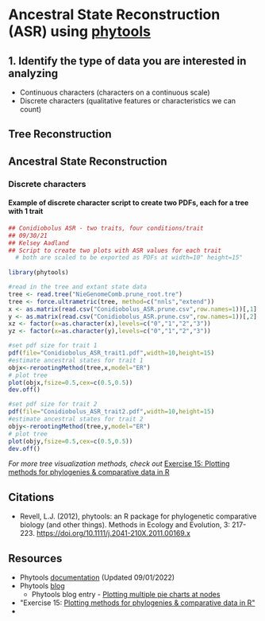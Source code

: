 # Ancestral State Reconstruction (ASR) using [phytools](https://github.com/liamrevell/phytools)
## 1. Identify the type of data you are interested in analyzing
- Continuous characters (characters on a continuous scale)
- Discrete characters (qualitative features or characteristics we can count)

## Tree Reconstruction

## Ancestral State Reconstruction

### Discrete characters

#### Example of discrete character script to create two PDFs, each for a tree with 1 trait

```R
## Conidiobolus ASR - two traits, four conditions/trait
## 09/30/21
## Kelsey Aadland
## Script to create two plots with ASR values for each trait
  # both are scaled to be exported as PDFs at width=10" height=15"
  
library(phytools)

#read in the tree and extant state data
tree <- read.tree("NieGenomeComb.prune_root.tre")
tree <- force.ultrametric(tree, method=c("nnls","extend"))
x <- as.matrix(read.csv("Conidiobolus_ASR.prune.csv",row.names=1))[,1]
y <- as.matrix(read.csv("Conidiobolus_ASR.prune.csv",row.names=1))[,2]
xz <- factor(x=as.character(x),levels=c("0","1","2","3"))
yz <- factor(x=as.character(y),levels=c("0","1","2","3"))

#set pdf size for trait 1
pdf(file="Conidiobolus_ASR_trait1.pdf",width=10,height=15)
#estimate ancestral states for trait 1
objx<-rerootingMethod(tree,x,model="ER")
# plot tree
plot(objx,fsize=0.5,cex=c(0.5,0.5))
dev.off()

#set pdf size for trait 2
pdf(file="Conidiobolus_ASR_trait2.pdf",width=10,height=15)
#estimate ancestral states for trait 2
objy<-rerootingMethod(tree,y,model="ER")
# plot tree
plot(objy,fsize=0.5,cex=c(0.5,0.5))
dev.off()
```
*For more tree visualization methods, check out* [Exercise 15: Plotting methods for phylogenies & comparative data in R](http://www.phytools.org/Cordoba2017/ex/15/Plotting-methods.html)

## Citations

* Revell, L.J. (2012), phytools: an R package for phylogenetic comparative biology (and other things). Methods in Ecology and Evolution, 3: 217-223. https://doi.org/10.1111/j.2041-210X.2011.00169.x

## Resources

- Phytools [documentation](https://cran.r-project.org/web/packages/phytools/phytools.pdf) (Updated 09/01/2022)
- Phytools [blog](http://blog.phytools.org/)
  - Phytools blog entry - [Plotting multiple pie charts at nodes](http://blog.phytools.org/2016/10/plotting-multiple-pie-charts-at-nodes.html)
- "Exercise 15: [Plotting methods for phylogenies & comparative data in R"](http://www.phytools.org/Cordoba2017/ex/15/Plotting-methods.html)
- 
